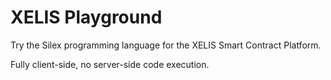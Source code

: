 # XELIS Playground

Try the Silex programming language for the XELIS Smart Contract Platform.

Fully client-side, no server-side code execution.